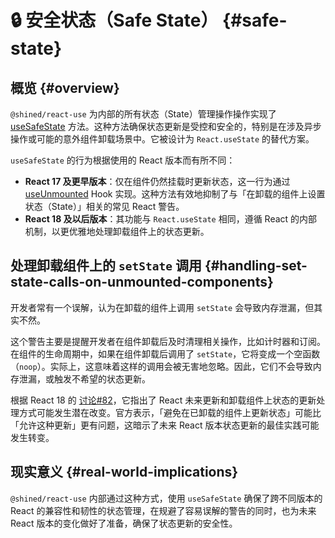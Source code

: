 # 🔒 安全状态（Safe State） {#safe-state}

## 概览 {#overview}

`@shined/react-use` 为内部的所有状态（State）管理操作操作实现了 [useSafeState](/reference/use-safe-state) 方法。这种方法确保状态更新是受控和安全的，特别是在涉及异步操作或可能的意外组件卸载场景中。它被设计为 `React.useState` 的替代方案。

`useSafeState` 的行为根据使用的 React 版本而有所不同：

- **React 17 及更早版本**：仅在组件仍然挂载时更新状态，这一行为通过 [useUnmounted](/reference/use-unmounted) Hook 实现。这种方法有效地抑制了与「在卸载的组件上设置状态（State）」相关的常见 React 警告。
- **React 18 及以后版本**：其功能与 `React.useState` 相同，遵循 React 的内部机制，以更优雅地处理卸载组件上的状态更新。

## 处理卸载组件上的 `setState` 调用 {#handling-set-state-calls-on-unmounted-components}

开发者常有一个误解，认为在卸载的组件上调用 `setState` 会导致内存泄漏，但其实不然。

这个警告主要是提醒开发者在组件卸载后及时清理相关操作，比如计时器和订阅。在组件的生命周期中，如果在组件卸载后调用了 `setState`，它将变成一个空函数（`noop`）。实际上，这意味着这样的调用会被无害地忽略。因此，它们不会导致内存泄漏，或触发不希望的状态更新。

根据 React 18 的 [讨论#82](https://github.com/reactwg/react-18/discussions/82)，它指出了 React 未来更新和卸载组件上状态的更新处理方式可能发生潜在改变。官方表示，「避免在已卸载的组件上更新状态」可能比「允许这种更新」更有问题，这暗示了未来 React 版本状态更新的最佳实践可能发生转变。

## 现实意义 {#real-world-implications}

`@shined/react-use` 内部通过这种方式，使用 `useSafeState` 确保了跨不同版本的 React 的兼容性和韧性的状态管理，在规避了容易误解的警告的同时，也为未来 React 版本的变化做好了准备，确保了状态更新的安全性。
